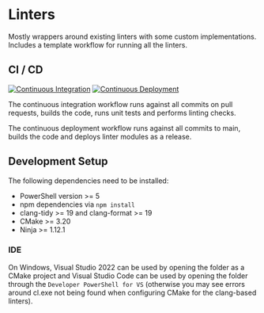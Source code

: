 # Linters

Mostly wrappers around existing linters with some custom implementations. Includes a template workflow for running all the
linters.

## CI / CD

[![Continuous Integration](https://github.com/J-Afzal/Linters/actions/workflows/ContinuousIntegration.yml/badge.svg)](https://github.com/J-Afzal/Linters/actions/workflows/ContinuousIntegration.yml)
[![Continuous Deployment](https://github.com/J-Afzal/Linters/actions/workflows/ContinuousDeployment.yml/badge.svg)](https://github.com/J-Afzal/Linters/actions/workflows/ContinuousDeployment.yml)

The continuous integration workflow runs against all commits on pull requests, builds the code, runs unit tests and performs
linting checks.

The continuous deployment workflow runs against all commits to main, builds the code and deploys linter modules as a release.

## Development Setup

The following dependencies need to be installed:

- PowerShell version >= 5
- npm dependencies via `npm install`
- clang-tidy >= 19 and clang-format >= 19
- CMake >= 3.20
- Ninja >= 1.12.1

### IDE

On Windows, Visual Studio 2022 can be used by opening the folder as a CMake project and Visual Studio Code can be used by
opening the folder through the `Developer PowerShell for VS` (otherwise you may see errors around cl.exe not being found when
configuring CMake for the clang-based linters).

<!-- TODO: Markdownlint and yamllint? (requirements or toml also py pi?) so prettier only does JSON? -->
<!-- Maybe create generic function? -->
<!-- Add function name to all log calls -->
<!-- Import-Module Linters.psd1 -Force everywhere -->
<!-- change to use repo config files for linters -->
